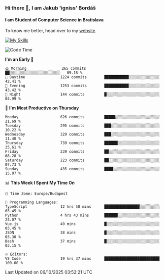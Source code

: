 ### Hi there 👋, I am Jakub 'igniss' Bordáš

#### I am Student of Computer Science in Bratislava
To know me better, head over to my [website](https://bordas.sk).

[![My Skills](https://skillicons.dev/icons?i=js,typescript,html,css,figma,svelte,vue,next,postgresql,nest,express,nodejs)](https://bordas.sk)


<!--START_SECTION:waka-->
![Code Time](http://img.shields.io/badge/Code%20Time-2%2C167%20hrs%2012%20mins-blue)

**I'm an Early 🐤** 

```text
🌞 Morning                265 commits         ██░░░░░░░░░░░░░░░░░░░░░░░   09.18 % 
🌆 Daytime                1224 commits        ███████████░░░░░░░░░░░░░░   42.41 % 
🌃 Evening                1253 commits        ███████████░░░░░░░░░░░░░░   43.42 % 
🌙 Night                  144 commits         █░░░░░░░░░░░░░░░░░░░░░░░░   04.99 % 
```
📅 **I'm Most Productive on Thursday** 

```text
Monday                   626 commits         █████░░░░░░░░░░░░░░░░░░░░   21.69 % 
Tuesday                  295 commits         ███░░░░░░░░░░░░░░░░░░░░░░   10.22 % 
Wednesday                329 commits         ███░░░░░░░░░░░░░░░░░░░░░░   11.40 % 
Thursday                 739 commits         ██████░░░░░░░░░░░░░░░░░░░   25.61 % 
Friday                   239 commits         ██░░░░░░░░░░░░░░░░░░░░░░░   08.28 % 
Saturday                 223 commits         ██░░░░░░░░░░░░░░░░░░░░░░░   07.73 % 
Sunday                   435 commits         ████░░░░░░░░░░░░░░░░░░░░░   15.07 % 
```


📊 **This Week I Spent My Time On** 

```text
🕑︎ Time Zone: Europe/Budapest

💬 Programming Languages: 
TypeScript               12 hrs 50 mins      ████████████████░░░░░░░░░   65.45 % 
Python                   4 hrs 43 mins       ██████░░░░░░░░░░░░░░░░░░░   24.07 % 
Vue.js                   40 mins             █░░░░░░░░░░░░░░░░░░░░░░░░   03.45 % 
JSON                     38 mins             █░░░░░░░░░░░░░░░░░░░░░░░░   03.30 % 
Bash                     37 mins             █░░░░░░░░░░░░░░░░░░░░░░░░   03.15 % 

🔥 Editors: 
VS Code                  19 hrs 37 mins      █████████████████████████   100.00 % 
```


 Last Updated on 06/10/2025 03:52:21 UTC
<!--END_SECTION:waka-->
